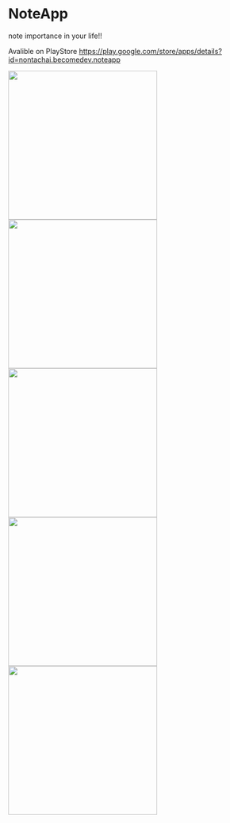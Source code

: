 # NoteApp 
note importance in your life!!

Avalible on PlayStore https://play.google.com/store/apps/details?id=nontachai.becomedev.noteapp

<img src ="https://user-images.githubusercontent.com/26242114/42801215-07921ac8-89c9-11e8-9527-c24aca726946.png" width="300">
<img src="https://user-images.githubusercontent.com/26242114/42801220-07c70828-89c9-11e8-8e76-49c7603f13ff.png" width="300">
<img src="https://user-images.githubusercontent.com/26242114/42801221-07f83baa-89c9-11e8-8cef-c3c424a9c92f.png" width="300">
<img src="https://user-images.githubusercontent.com/26242114/42801222-082ae3de-89c9-11e8-8d5f-4dc8507d3d0e.png" width="300">
<img src="https://user-images.githubusercontent.com/26242114/42801223-085e8950-89c9-11e8-94af-53614b631e58.png" width="300">




